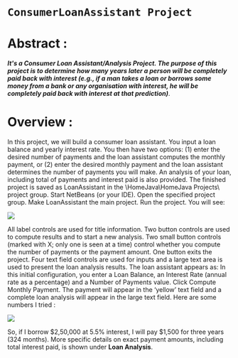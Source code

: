 # `ConsumerLoanAssistant Project `

# Abstract :
***It's a Consumer Loan Assistant/Analysis Project. The purpose of this project is to determine how many years later a person will be completely paid back with interest (e.g., if a man takes a loan or borrows some money from a bank or any organisation with interest, he will be completely paid back with interest at that prediction)***.


 
 # Overview : 
 <p>
 In this project, we will build a consumer loan assistant. You input a loan balance and yearly interest
 rate. You then have two options: (1) enter the desired number of payments and the loan assistant
 computes the monthly payment, or (2) enter the desired monthly payment and the loan assistant
 determines the number of payments you will make. An analysis of your loan, including total of
 payments and interest paid is also provided.
 The finished project is saved as LoanAssistant in the \HomeJava\HomeJava Projects\ project
 group. Start NetBeans (or your IDE). Open the specified project group. Make LoanAssistant the
 main project. Run the project. You will see:
 </p>
<img src="https://user-images.githubusercontent.com/91275196/188505970-944bbf9e-e1af-4dbd-bba4-c0cf352d03ff.PNG"></img>

<p>
All label controls are used for title information. Two button controls are used to compute results
and to start a new analysis. Two small button controls (marked with X; only one is seen at a time)
control whether you compute the number of payments or the payment amount. One button exits the
project. Four text field controls are used for inputs and a large text area is used to present the loan
analysis results.
The loan assistant appears as:
In this initial configuration, you enter a Loan Balance, an Interest Rate (annual rate as a
percentage) and a Number of Payments value. Click Compute Monthly Payment. The payment
will appear in the ‘yellow’ text field and a complete loan analysis will appear in the large text
field. Here are some numbers I tried :

<img src="https://user-images.githubusercontent.com/91275196/188506197-966f0606-412e-48de-b3bf-9f815d1f9fee.PNG"></img>

So, if I borrow $2,50,000 at 5.5% interest, I will pay $1,500 for three years (324 months). More
specific details on exact payment amounts, including total interest paid, is shown under **Loan
Analysis**.

</p>


